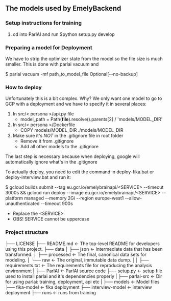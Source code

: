 ## The models used by EmelyBackend

### Setup instructions for training

1. cd into ParlAI and run $python setup.py develop

### Preparing a model for Deployment

We have to strip the optimizer state from the model so the file size is much smaller. This is done with parlai vacuum and

$ parlai vacuum -mf path_to_model_file 
Optional[--no-backup]

### How to deploy
Unfortunately this is a bit complex. Why? We only want one model to go to GCP with a deployment and we have to specify it in several places:
1. In src/< persona >/api.py file
    - model_path = Path(__file__).resolve().parents[2] / 'models/MODEL_DIR'
2. In src/< persona >/Dockerfile 
    - COPY models/MODEL_DIR ./models/MODEL_DIR
3. Make sure it's *NOT* in the .gitignore file in root folder
    - Remove it from .gitignore
    - Add all other models to the .gitignore

The last step is necessary because when deploying, google will automatically ignore what's in the .gitignore

To actually deploy, you need to edit the command in deploy-fika.bat or deploy-interview.bat and run it:

$ gcloud builds submit --tag eu.gcr.io/emelybrainapi/\<SERVICE\> --timeout 3000s && gcloud run deploy --image eu.gcr.io/emelybrainapi/\<SERVICE\> --platform managed --memory 2Gi --region europe-west1 --allow-unauthenticated --timeout 900s

- Replace the \<SERVICE\>
- OBS! SERVICE cannot be uppercase



### Project structure
├── LICENSE
├── README.md          <- The top-level README for developers using this project.
├── data
│   ├── json           <- Intermediate data that has been transformed.
│   ├── processed      <- The final, canonical data sets for modeling.
│   └── raw            <- The original, immutable data dump.
││
├── requirements.txt   <- The requirements file for reproducing the analysis environment
|
├── ParlAI             <- ParlAI source code
    ├── setup.py       <- setup file used to install parlai and it's dependencies properly
|
├── parlai-src         <- Dir for using parlai: training, deployment, api etc
|
├── models                 <- Model files
    ├── fika-model         <- fika deployment
    ├── interview-model    <- interview deployment
    ├── runs               <- runs from training

